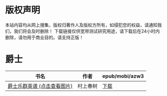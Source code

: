 # 版权声明

本站内容均从网上搜集，版权归著作人及版权方所有，如侵犯您的权益，请通知我们，我们将会及时删除！ 下载链接仅供宽带测试研究用途，请下载后在24小时内删除，请勿用于商业目的。请支持正版！

# 爵士

| 书名 | 作者 | epub/mobi/azw3 |
| --- | --- | --- |
| [爵士乐群英谱 (点击查看图片)](https://www.dushupai.com/attachment/2024/06/08/5adc7a275b48fe5d.jpg) | 村上春树 | [下载](https://url89.ctfile.com/f/31084289-1357046266-bc8656?p=8866) |
